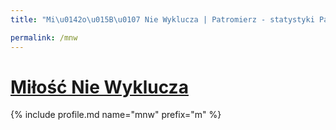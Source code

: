 ```yaml
---
title: "Mi\u0142o\u015B\u0107 Nie Wyklucza | Patromierz - statystyki Patronite.pl"

permalink: /mnw
---
```


# [Miłość Nie Wyklucza](https://patronite.pl/mnw)

{% include profile.md name="mnw" prefix="m" %}
